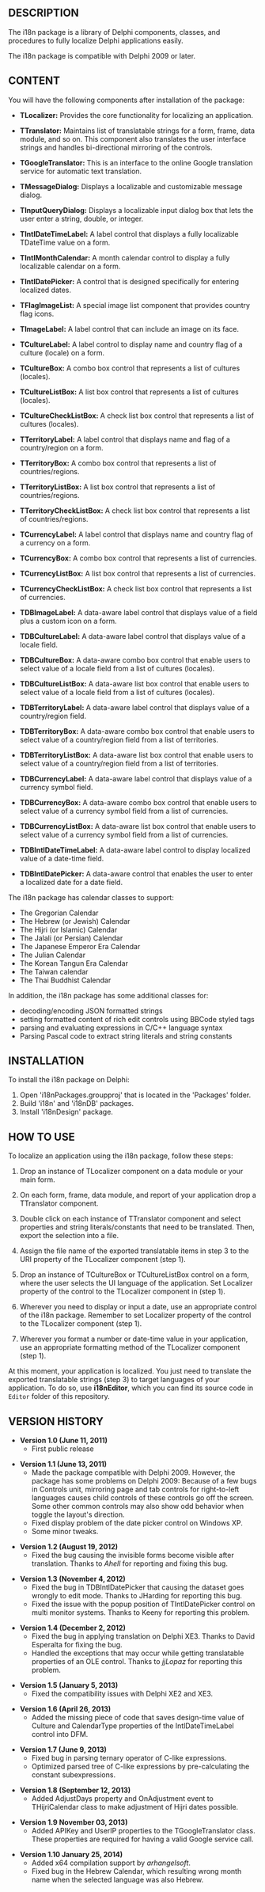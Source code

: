 DESCRIPTION
-----------

The i18n package is  a library of  Delphi components, classes, and procedures to
fully localize Delphi applications easily. 

The i18n package is compatible with Delphi 2009 or later.


CONTENT
-------

You will have the following components after installation of the package:

- **TLocalizer:**
  Provides the core functionality for localizing an application.

- **TTranslator:**
  Maintains list of  translatable  strings for a form, frame, data module, and
  so on. This component also translates the user interface strings and handles
  bi-directional mirroring of the controls.

- **TGoogleTranslator:**
  This is an interface to the online  Google translation service for automatic
  text translation.

- **TMessageDialog:**
  Displays a localizable and customizable message dialog.

- **TInputQueryDialog:**
  Displays a localizable input  dialog  box that lets the user enter a string,
  double, or integer.

- **TIntlDateTimeLabel:**
  A label control that displays a fully localizable TDateTime value on a form.

- **TIntlMonthCalendar:**
  A month calendar control to display a fully localizable calendar on a form.

- **TIntlDatePicker:**
  A control that is designed specifically for entering localized dates.

- **TFlagImageList:**
  A special image list component that provides country flag icons.

- **TImageLabel:**
  A label control that can include an image on its face.

- **TCultureLabel:**
  A label control to display name and  country flag of a culture (locale) on a
  form.

- **TCultureBox:**
  A combo box control that represents a list of cultures (locales).

- **TCultureListBox:**
  A list box control that represents a list of cultures (locales).

- **TCultureCheckListBox:**
  A check list box control that represents a list of cultures (locales).

- **TTerritoryLabel:**
  A label control that displays name and flag of a country/region on a form.

- **TTerritoryBox:**
  A combo box control that represents a list of countries/regions.

- **TTerritoryListBox:**
  A list box control that represents a list of countries/regions.

- **TTerritoryCheckListBox:**
  A check list box control that represents a list of countries/regions.

- **TCurrencyLabel:**
  A label control that displays name and country flag of a currency on a form.

- **TCurrencyBox:**
  A combo box control that represents a list of currencies.

- **TCurrencyListBox:**
  A list box control that represents a list of currencies.

- **TCurrencyCheckListBox:**
  A check list box control that represents a list of currencies.

- **TDBImageLabel:**
  A data-aware label control that displays value of a field plus a custom icon
  on a form.

- **TDBCultureLabel:**
  A data-aware label control that displays value of a locale field.

- **TDBCultureBox:**
  A data-aware combo box control that enable users to select value of a locale
  field from a list of cultures (locales).

- **TDBCultureListBox:**
  A data-aware list box control that enable users to  select value of a locale
  field from a list of cultures (locales).

- **TDBTerritoryLabel:**
  A data-aware label control that displays value of a country/region field.

- **TDBTerritoryBox:**
  A data-aware  combo box  control  that  enable  users  to select  value of a
  country/region field from a list of territories.

- **TDBTerritoryListBox:**
  A data-aware  list box  control  that  enable  users  to  select  value of a
  country/region field from a list of territories.

- **TDBCurrencyLabel:**
  A data-aware label control that displays value of a currency symbol field.

- **TDBCurrencyBox:**
  A data-aware  combo box  control  that  enable  users  to select  value of a
  currency symbol field from a list of currencies.

- **TDBCurrencyListBox:**
  A data-aware  list box  control  that  enable  users  to  select  value of a
  currency symbol field from a list of currencies.

- **TDBIntlDateTimeLabel:**
  A data-aware label control to display localized value of a date-time field.

- **TDBIntlDatePicker:**
  A data-aware control  that  enables the user to enter a localized date for a
  date field.

The i18n package has calendar classes to support:

- The Gregorian Calendar
- The Hebrew (or Jewish) Calendar
- The Hijri (or Islamic) Calendar
- The Jalali (or Persian) Calendar
- The Japanese Emperor Era Calendar
- The Julian Calendar
- The Korean Tangun Era Calendar
- The Taiwan calendar
- The Thai Buddhist Calendar

In addition, the i18n package has some additional classes for:

- decoding/encoding JSON formatted strings
- setting formatted content of rich edit controls using BBCode styled tags
- parsing and evaluating expressions in C/C++ language syntax
- Parsing Pascal code to extract string literals and string constants


INSTALLATION
------------

To install the i18n package on Delphi:

1. Open 'i18nPackages.groupproj' that is located in the 'Packages' folder.
2. Build 'i18n' and 'i18nDB' packages.
3. Install 'i18nDesign' package.


HOW TO USE
----------

To localize an application using the i18n package, follow these steps:

1. Drop an instance of TLocalizer component on a data module or your main form.

2. On each  form, frame, data  module, and  report of  your  application  drop a
   TTranslator component.

3. Double click on each instance of TTranslator component and select  properties
   and  string literals/constants  that need to be translated.  Then, export the
   selection into a file.

4. Assign the file name of the exported translatable items  in step 3 to the URI
   property of the TLocalizer component (step 1).

5. Drop an instance of TCultureBox or TCultureListBox  control on a  form, where
   the user selects  the UI language of the application.  Set Localizer property
   of the control to the TLocalizer component in (step 1).

6. Wherever you  need to display or input a date,  use an appropriate control of 
   the i18n  package.  Remember to  set  Localizer  property of  the control  to 
   the TLocalizer component (step 1).

7. Wherever you  format a number or date-time  value in your application, use an
   appropriate formatting method of the TLocalizer component (step 1).

At this  moment, your  application is  localized.  You just need  to translate the
exported translatable strings (step 3) to target languages of your application. To
do so, use **i18nEditor**, which  you can  find its source code in `Editor` folder 
of this repository.


VERSION HISTORY
---------------

- **Version 1.0 (June 11, 2011)** 
  - First public release
>
- **Version 1.1 (June 13, 2011)** 
  - Made the package compatible with Delphi 2009. However, the package has some
    problems on Delphi 2009: Because of a few bugs in Controls unit,  mirroring 
    page and tab controls for right-to-left languages  causes child controls of 
    these controls go off the screen. Some other common controls may  also show
    odd behavior when toggle the layout's direction.
  - Fixed display problem of the date picker control on Windows XP.
  - Some minor tweaks.
>
- **Version 1.2 (August 19, 2012)**
  - Fixed the bug causing the invisible forms become visible after translation.
    Thanks to *Ahell* for reporting and fixing this bug.
>
- **Version 1.3 (November 4, 2012)**
  - Fixed the bug in TDBIntlDatePicker that causing the dataset goes wrongly to
    edit mode. Thanks to JHarding for reporting this bug.
  - Fixed the issue with the popup position of TIntlDatePicker control on multi
    monitor systems. Thanks to Keeny for reporting this problem.
>
- **Version 1.4 (December 2, 2012)**
  - Fixed the bug in applying translation on Delphi XE3.
    Thanks to David Esperalta for fixing the bug.
  - Handled the exceptions that may occur while getting translatable properties 
    of an OLE control. Thanks to *jjLopaz* for reporting this problem.
>
- **Version 1.5 (January 5, 2013)**
  - Fixed the compatibility issues with Delphi XE2 and XE3.
>
- **Version 1.6 (April 26, 2013)**
  - Added the missing piece of code that saves design-time value of Culture and
    CalendarType properties of the IntlDateTimeLabel control into DFM.
>
- **Version 1.7 (June 9, 2013)**
  - Fixed bug in parsing ternary operator of C-like expressions.
  - Optimized parsed tree of C-like expressions by pre-calculating the constant
    subexpressions. 
>
- **Version 1.8 (September 12, 2013)**
  - Added AdjustDays property and OnAdjustment event to THijriCalendar class to 
    make adjustment of Hijri dates possible.
>
- **Version 1.9 November 03, 2013)**
  - Added APIKey and UserIP  properties to the  TGoogleTranslator class.  These 
    properties are required for having a valid Google service call.
>
- **Version 1.10 January 25, 2014)**
  - Added x64 compilation support by *arhangelsoft*.
  - Fixed bug in the Hebrew Calendar, which resulting wrong month name when the
    selected language was also Hebrew.
